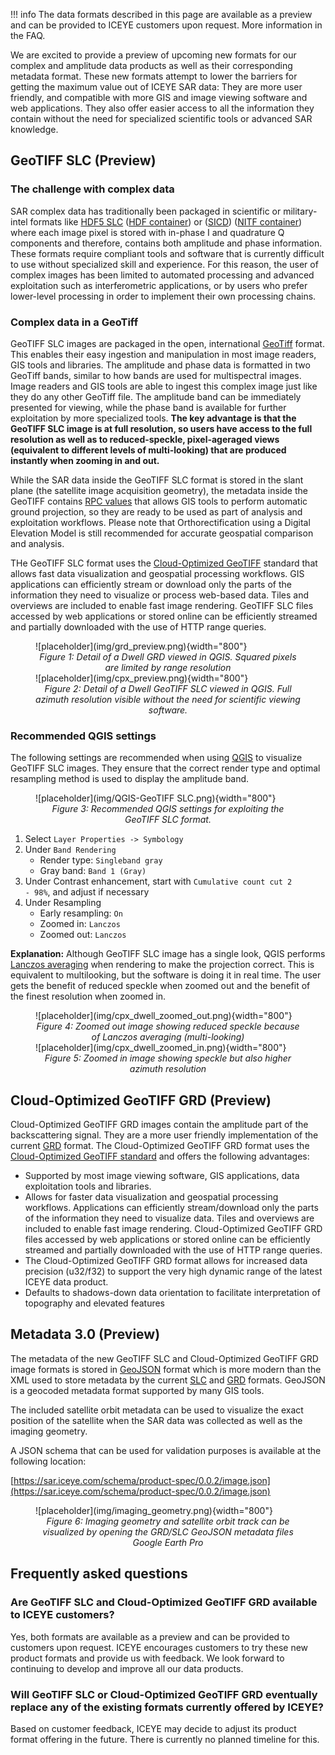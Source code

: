!!! info 
    The data formats described in this page are available as a preview and can be provided to ICEYE customers upon request. More information in the FAQ. 

We are excited to provide a preview of upcoming new formats for our complex and amplitude data products as well as their corresponding metadata format. These new formats attempt to lower the barriers for getting the maximum value out of ICEYE SAR data: They are more user friendly, and compatible with more GIS and image viewing software and web applications. They also offer easier access to  all the information they contain without the need for specialized scientific tools or advanced SAR knowledge.

## GeoTIFF SLC (Preview)

### The challenge with complex data

SAR complex data has traditionally been packaged in scientific or military-intel formats like [HDF5 SLC](../slc) ([HDF container](../slc#hdf5-container)) or ([SICD](../slc#sensor-independent-complex-data-sicd)) ([NITF container](../slc#sensor-independent-complex-data-sicd)) where each image pixel is stored with in-phase I and quadrature Q components and therefore, contains both amplitude and phase information. These formats require compliant tools and software that is currently difficult to use without specialized skill and experience. For this reason, the user of complex images has been limited to automated processing and advanced exploitation such as interferometric applications, or by users who prefer lower-level processing in order to implement their own processing chains. 

### Complex data in a GeoTiff

GeoTIFF SLC images are packaged in the open, international [GeoTiff](https://en.wikipedia.org/wiki/GeoTIFF) format. This enables their easy ingestion and manipulation in most image readers, GIS tools and libraries. The amplitude and phase data is formatted in two GeoTiff bands, similar to how bands are used for multispectral images. Image readers and GIS tools are able to ingest this complex image just like they do any other GeoTiff file. The amplitude band can be immediately presented for viewing, while the phase band is available for further exploitation by more specialized tools. **The key advantage is that the GeoTIFF SLC image is at full resolution, so users have access to the full resolution as well as to reduced-speckle, pixel-ageraged views (equivalent to different levels of multi-looking) that are produced instantly when zooming in and out.** 

While the SAR data inside the GeoTIFF SLC format is stored in the slant plane (the satellite image acquisition geometry), the metadata inside the GeoTIFF contains [RPC values](../../foundations/geospatialAccuracy/#fast-and-simple-geolocation-rapid-positioning-capability) that allows GIS tools to perform automatic ground projection, so they  are ready to be used as part of analysis and exploitation workflows. Please note that Orthorectification using a Digital Elevation Model is still recommended for accurate geospatial comparison and analysis.

THe GeoTIFF SLC format uses the [Cloud-Optimized GeoTIFF](https://docs.ogc.org/is/21-026/21-026.html) standard that allows fast data visualization and geospatial processing workflows. GIS applications can efficiently stream or download only the parts of the information they need to visualize or process web-based data. Tiles and overviews are included to enable fast image rendering. GeoTIFF SLC files accessed by web applications or stored online can be efficiently streamed and partially downloaded with the use of HTTP range queries. 

<figure markdown>
![placeholder](img/grd_preview.png){width="800"}
<figcaption align = "center"><em>Figure 1: Detail of a Dwell GRD viewed in QGIS. Squared pixels are limited by range resolution </em></figcaption>
![placeholder](img/cpx_preview.png){width="800"}
<figcaption align = "center"><em>Figure 2: Detail of a Dwell GeoTIFF SLC viewed in QGIS. Full azimuth resolution visible without the need for scientific viewing software. </em></figcaption>
</figure> 

### Recommended QGIS settings

The following settings are recommended when using [QGIS](https://qgis.org/) to visualize GeoTIFF SLC images. They ensure that the correct render type and optimal resampling method is used to display the amplitude band. 

<figure markdown>
![placeholder](img/QGIS-GeoTIFF SLC.png){width="800"}
<figcaption align = "center"><em>Figure 3: Recommended QGIS settings for exploiting the GeoTIFF SLC format.</em></figcaption>
</figure> 

1. Select <code>Layer Properties -> Symbology</code>
1. Under <code>Band Rendering</code>
    * Render type: <code>Singleband gray</code>
    * Gray band: <code>Band 1 (Gray)</code>
1. Under Contrast enhancement, start with <code>Cumulative count cut 2 - 98%</code>, and adjust if necessary
1. Under Resampling
    * Early resampling: <code>On</code>
    * Zoomed in: <code>Lanczos</code>
    * Zoomed out: <code>Lanczos</code>

**Explanation:** Although GeoTIFF SLC image has a single look, QGIS performs [Lanczos averaging](https://en.wikipedia.org/wiki/Lanczos_resampling) when rendering to make the projection correct. This is equivalent to multilooking, but the software is doing it in real time. The user gets the benefit of reduced speckle when zoomed out and the benefit of the finest resolution when zoomed in.

<figure markdown>
![placeholder](img/cpx_dwell_zoomed_out.png){width="800"}
<figcaption align = "center"><em>Figure 4: Zoomed out image showing reduced speckle because of Lanczos averaging (multi-looking) </em></figcaption>
![placeholder](img/cpx_dwell_zoomed_in.png){width="800"}
<figcaption align = "center"><em>Figure 5: Zoomed in image showing speckle but also higher azimuth resolution  </em></figcaption>
</figure> 


## Cloud-Optimized GeoTIFF GRD (Preview)

Cloud-Optimized GeoTIFF GRD images contain the amplitude part of the backscattering signal. They are a more user friendly implementation of the current [GRD](../grd) format.
The Cloud-Optimized GeoTIFF GRD format uses the [Cloud-Optimized GeoTIFF standard](https://docs.ogc.org/is/21-026/21-026.html) and offers the following advantages:

* Supported by most image viewing software, GIS applications, data exploitation tools and libraries.
* Allows for faster data visualization and geospatial processing workflows.  Applications can efficiently stream/download only the parts of the information they need to visualize data. Tiles and overviews are included to enable fast image rendering. Cloud-Optimized GeoTIFF GRD files accessed by web applications or stored online can be efficiently streamed and partially downloaded with the use of HTTP range queries.
* The Cloud-Optimized GeoTIFF GRD format allows for increased data precision (u32/f32) to support the very high dynamic range of the latest ICEYE data product.
* Defaults to shadows-down data orientation to facilitate interpretation of topography and elevated features


## Metadata 3.0 (Preview)

The metadata of the new GeoTIFF SLC and Cloud-Optimized GeoTIFF GRD image formats is stored in [GeoJSON](https://en.wikipedia.org/wiki/GeoJSON) format which is more modern than the XML used to store metadata by the current [SLC](../slc) and [GRD](../grd) formats. GeoJSON is a geocoded metadata format supported by many GIS tools.  

The included satellite orbit metadata can be used to visualize the exact position of the satellite when the SAR data was collected as well as the imaging geometry. 

A JSON schema that can be used for validation purposes is available at the following location:

[https://sar.iceye.com/schema/product-spec/0.0.2/image.json](https://sar.iceye.com/schema/product-spec/0.0.2/image.json) 

<figure markdown>
![placeholder](img/imaging_geometry.png){width="800"}
<figcaption align = "center"><em>Figure 6: Imaging geometry and satellite orbit track can be visualized by opening the GRD/SLC GeoJSON metadata files Google Earth Pro</em></figcaption>
</figure> 


## Frequently asked questions

### Are GeoTIFF SLC and Cloud-Optimized GeoTIFF GRD available to ICEYE customers?
Yes, both formats are available as a preview and can be provided to customers upon request. ICEYE encourages customers to try these new product formats and provide us with feedback. We look forward to continuing to develop and improve all our data products.

### Will GeoTIFF SLC or Cloud-Optimized GeoTIFF GRD eventually replace any of the existing formats currently offered by ICEYE?
Based on customer feedback, ICEYE may decide to adjust its product format offering in the future. There is currently no planned timeline for this. 

